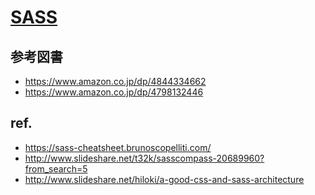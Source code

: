 [SASS](http://sass-lang.com/)
==



参考図書
--
+ https://www.amazon.co.jp/dp/4844334662
+ https://www.amazon.co.jp/dp/4798132446

ref.
--
+ https://sass-cheatsheet.brunoscopelliti.com/
+ http://www.slideshare.net/t32k/sasscompass-20689960?from_search=5
+ http://www.slideshare.net/hiloki/a-good-css-and-sass-architecture
